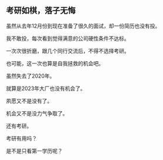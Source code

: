 ## 考研如棋，落子无悔



虽然从去年12月份到现在准备了很久的面试，却一份简历也没有投。

我不敢投，每次看到觉得满意的公司硬性条件不达标。

一次次很折磨，跟几个同行交流后，不得不选择考研。

也可能，这一次也算是自我拯救的机会吧。

虽然失去了2020年。

就算是2023年大厂也没有机会了。

夙愿又不是没有了。

机会又不是没力气争取了。

还有考研。

考研有用吗？

是不是只看第一学历呢？